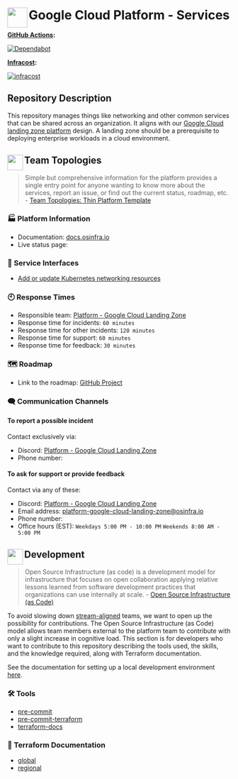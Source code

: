 # <img align="left" width="45" height="45" src="https://github.com/osinfra-io/google-cloud-services/assets/1610100/59b781d4-46a3-4c57-b5ac-200de6bf8e76"> Google Cloud Platform - Services

**[GitHub Actions](https://github.com/osinfra-io/google-cloud-services/actions):**

[![Dependabot](https://github.com/osinfra-io/google-cloud-services/actions/workflows/dependabot.yml/badge.svg)](https://github.com/osinfra-io/google-cloud-services/actions/workflows/dependabot.yml)

**[Infracost](https://www.infracost.io):**

[![infracost](https://img.shields.io/endpoint?url=https://dashboard.api.infracost.io/shields/json/cbeecfe3-576f-4553-984c-e451a575ee47/repos/4d30a203-d962-4493-b0b0-f7c0a0e4e3ad/branch/6562dbbd-1739-443e-be35-baba352f28f4)](https://dashboard.infracost.io/org/osinfra-io/repos/4d30a203-d962-4493-b0b0-f7c0a0e4e3ad?tab=settings)

## Repository Description

This repository manages things like networking and other common services that can be shared across an organization. It aligns with our [Google Cloud landing zone platform](https://docs.osinfra.io/product-guides/google-cloud-platform/landing-zone) design. A landing zone should be a prerequisite to deploying enterprise workloads in a cloud environment.

## <img align="left" width="35" height="35" src="https://user-images.githubusercontent.com/1610100/209340481-2a74c148-f10d-4192-8eae-c88645663824.png"> Team Topologies

>Simple but comprehensive information for the platform provides a single entry point for anyone wanting to know more about the services, report an issue, or find out the current status, roadmap, etc. - [Team Topologies: Thin Platform Template](https://github.com/TeamTopologies/Thin-Platform-template)

### 🏭 Platform Information

- Documentation: [docs.osinfra.io](https://docs.osinfra.io/product-guides/google-cloud-platform/landing-zone)
- Live status page:

### 🔩 Service Interfaces

- [Add or update Kubernetes networking resources](https://github.com/osinfra-io/google-cloud-services/issues/new?assignees=&labels=enhancement%2Cgood+first+issue&projects=&template=add-update-k8s-networking-resources.yml&title=%F0%9F%94%A9+Add+or+update+Kubernetes+networking+resources)

### 🕙 Response Times

- Responsible team: [Platform - Google Cloud Landing Zone](https://github.com/orgs/osinfra-io/teams/platform-google-cloud-landing-zone)
- Response time for incidents: `60 minutes`
- Response time for other incidents: `120 minutes`
- Response time for support:  `60 minutes`
- Response time for feedback: `30 minutes`

### 🗺️ Roadmap

- Link to the roadmap: [GitHub Project](https://github.com/orgs/osinfra-io/projects/1/views/7)

### 🗨️ Communication Channels

#### To report a possible incident

Contact exclusively via:

- Discord: [Platform - Google Cloud Landing Zone](https://discord.gg/YPg4AmMDvF)
- Phone number:

#### To ask for support or provide feedback

Contact via any of these:

- Discord: [Platform - Google Cloud Landing Zone](https://discord.gg/YPg4AmMDvF)
- Email address: [platform-google-cloud-landing-zone@osinfra.io](mailto:platform-google-cloud-landing-zone@osinfra.io)
- Phone number:
- Office hours (EST): `Weekdays 5:00 PM - 10:00 PM` `Weekends 8:00 AM - 5:00 PM`

## <img align="left" width="35" height="35" src="https://github.com/osinfra-io/github-organization-management/assets/1610100/39d6ae3b-ccc2-42db-92f1-276a5bc54e65"> Development

>Open Source Infrastructure (as code) is a development model for infrastructure that focuses on open collaboration applying relative lessons learned from software development practices that organizations can use internally at scale. - [Open Source Infrastructure (as Code)](https://www.osinfra.io)

To avoid slowing down [stream-aligned](https://teamtopologies.com/key-concepts) teams, we want to open up the possibility for contributions. The Open Source Infrastructure (as Code) model allows team members external to the platform team to contribute with only a slight increase in cognitive load. This section is for developers who want to contribute to this repository describing the tools used, the skills, and the knowledge required, along with Terraform documentation.

See the documentation for setting up a local development environment [here](https://docs.osinfra.io/development-setup).

### 🛠️ Tools

- [pre-commit](https://github.com/pre-commit/pre-commit)
- [pre-commit-terraform](https://github.com/antonbabenko/pre-commit-terraform)
- [terraform-docs](https://github.com/terraform-docs/terraform-docs)

### 📓 Terraform Documentation

- [global](global/infra/README.md)
- [regional](regional/infra/README.md)
